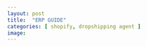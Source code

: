 ```yaml
---
layout: post
title:  "ERP GUIDE"
categories: [ shopify, dropshipping agent ]
image: 
---
```

#
<!--stackedit_data:
eyJoaXN0b3J5IjpbNzgxODc1NjU5LDE4MDY2NjgwMzhdfQ==
-->